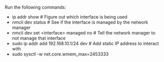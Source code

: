Run the following commands:

- ip addr show # Figure out which interface is being used
- nmcli dev status # See if the interface is managed by the network manager
- nmcli dev set \<interface\> managed no  # Tell the network manager to not manage that interface
- sudo ip addr add 192.168.10.1/24 dev <interface> # Add static IP address to interact with
- sudo sysctl -w net.core.wmem_max=2453333